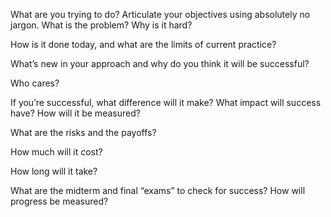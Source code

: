 What are you trying to do? Articulate your objectives using absolutely no jargon. What is the problem? Why is it hard?

How is it done today, and what are the limits of current practice?

What’s new in your approach and why do you think it will be successful?

Who cares?

If you’re successful, what difference will it make? What impact will success have? How will it be measured?

What are the risks and the payoffs?

How much will it cost?

How long will it take?

What are the midterm and final “exams” to check for success? How will progress be measured?
